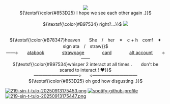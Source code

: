 <p align="center"> 
    <p align="center">
<img src="https://komarev.com/ghpvc/?username=FoolsUmbra&appledeception=flat-square&color=B78347&label=^w^+++"/>
        <br> ${\textsf{\color{#853D25} I hope we see each other again  .}}$ 
 <br>
        <br> ${\textsf{\color{#B97534} right?...}}$
<img src="https://files.catbox.moe/p09j6b.png">
<p align="center">
   <br> ${\textsf{\color{#B78347}heaven　　She　/　her　✦　c + h　comf　✦　sign ata　/　straw}}$ 
 <br>
  ——⟣　　<a href="https://foolsumbra.atabook.org/">atabook</a>　　　　<a href="https://foolsumbra.straw.page">strawpage</a>　　　　<a href="https://hallooangeredfisheh.carrd.co">card</a>　　　　<a href="https://github.com/FoolsUmbra">alt account</a>　　⟢——
     <br> ${\textsf{\color{#B97534}whisper 2 interact at all times .　　don't be scared to interact ! ♥}}$ 
 <br>
   ——————————⟣⠀ ⠀⟢——————————
         <br> ${\textsf{\color{#853D25} oh god how disgusting  .}}$ 
 <br>
  </p>

<p align="center">
    
[![219-sin-t-tulo-20250913175453.png](https://i.postimg.cc/523Fgnsg/219-sin-t-tulo-20250913175453.png)](https://postimg.cc/cvvH4Myt)
[![spotify-github-profile](https://spotify-github-profile.kittinanx.com/api/view?uid=31mdkjn6e3xcotzoxduxj4pujye4&cover_image=true&theme=novatorem&show_offline=false&background_color=121212&interchange=true&bar_color=a38a6a&bar_color_cover=false)](https://spotify-github-profile.kittinanx.com/api/view?uid=31mdkjn6e3xcotzoxduxj4pujye4&redirect=true)
[![219-sin-t-tulo-20250913175447.png](https://i.postimg.cc/2SmZnP73/219-sin-t-tulo-20250913175447.png)](https://postimg.cc/gnSjWt5P)

